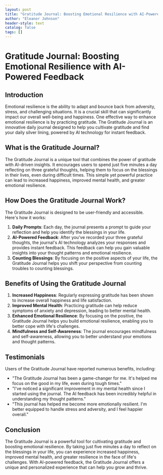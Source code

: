 ```yaml
---
layout: post
title: "Gratitude Journal: Boosting Emotional Resilience with AI-Powered Feedback"
author: "Eleanor Johnson"
header-style: text
catalog: false
tags: []
---
```


# Gratitude Journal: Boosting Emotional Resilience with AI-Powered Feedback

## Introduction

Emotional resilience is the ability to adapt and bounce back from adversity, stress, and challenging situations. It is a crucial skill that can significantly impact our overall well-being and happiness. One effective way to enhance emotional resilience is by practicing gratitude. The Gratitude Journal is an innovative daily journal designed to help you cultivate gratitude and find your daily silver lining, powered by AI technology for instant feedback.

## What is the Gratitude Journal?

The Gratitude Journal is a unique tool that combines the power of gratitude with AI-driven insights. It encourages users to spend just five minutes a day reflecting on three grateful thoughts, helping them to focus on the blessings in their lives, even during difficult times. This simple yet powerful practice can lead to increased happiness, improved mental health, and greater emotional resilience.

## How Does the Gratitude Journal Work?

The Gratitude Journal is designed to be user-friendly and accessible. Here's how it works:

1. **Daily Prompts**: Each day, the journal presents a prompt to guide your reflection and help you identify the blessings in your life.
2. **AI-Powered Feedback**: After you've recorded your three grateful thoughts, the journal's AI technology analyzes your responses and provides instant feedback. This feedback can help you gain valuable insights into your thought patterns and emotional resilience.
3. **Counting Blessings**: By focusing on the positive aspects of your life, the Gratitude Journal helps you shift your perspective from counting troubles to counting blessings.

## Benefits of Using the Gratitude Journal

1. **Increased Happiness**: Regularly expressing gratitude has been shown to increase overall happiness and life satisfaction.
2. **Improved Mental Health**: Practicing gratitude can help reduce symptoms of anxiety and depression, leading to better mental health.
3. **Enhanced Emotional Resilience**: By focusing on the positive, the Gratitude Journal helps you build emotional resilience, enabling you to better cope with life's challenges.
4. **Mindfulness and Self-Awareness**: The journal encourages mindfulness and self-awareness, allowing you to better understand your emotions and thought patterns.

## Testimonials

Users of the Gratitude Journal have reported numerous benefits, including:

- "The Gratitude Journal has been a game-changer for me. It's helped me focus on the good in my life, even during tough times."
- "I've noticed a significant improvement in my mental health since I started using the journal. The AI feedback has been incredibly helpful in understanding my thought patterns."
- "This journal has helped me become more emotionally resilient. I'm better equipped to handle stress and adversity, and I feel happier overall."

## Conclusion

The Gratitude Journal is a powerful tool for cultivating gratitude and boosting emotional resilience. By taking just five minutes a day to reflect on the blessings in your life, you can experience increased happiness, improved mental health, and greater resilience in the face of life's challenges. With AI-powered feedback, the Gratitude Journal offers a unique and personalized experience that can help you grow and thrive.